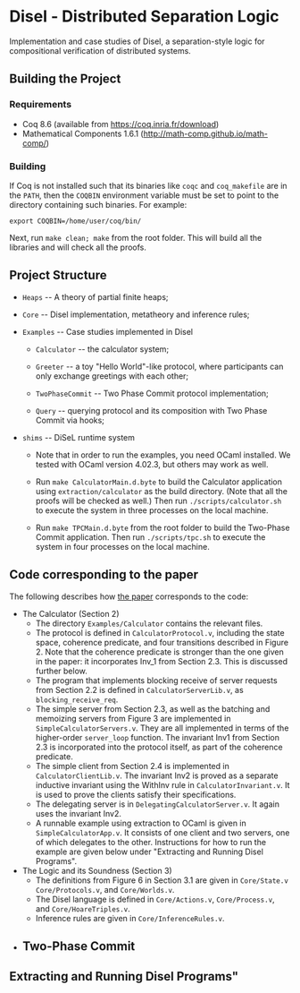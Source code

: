 # Disel - Distributed Separation Logic

Implementation and case studies of Disel, a separation-style logic for
compositional verification of distributed systems.

## Building the Project

### Requirements

* Coq 8.6 (available from https://coq.inria.fr/download)
* Mathematical Components 1.6.1 (http://math-comp.github.io/math-comp/)

### Building

If Coq is not installed such that its binaries like `coqc` and
`coq_makefile` are in the `PATH`, then the `COQBIN` environment variable
must be set to point to the directory containing such binaries.  For
example:

```
export COQBIN=/home/user/coq/bin/
```

Next, run `make clean; make` from the root folder. This will build all
the libraries and will check all the proofs.

## Project Structure

* `Heaps` -- A theory of partial finite heaps; 

* `Core` -- Disel implementation, metatheory and inference rules;

* `Examples` -- Case studies implemented in Disel

	- `Calculator` -- the calculator system;

	- `Greeter` -- a toy "Hello World"-like protocol, where
         participants can only exchange greetings with each other;

	- `TwoPhaseCommit` -- Two Phase Commit protocol implementation;

	- `Query` -- querying protocol and its composition with Two Phase
      Commit via hooks;

* `shims` -- DiSeL runtime system
    - Note that in order to run the examples, you need OCaml installed.
      We tested with OCaml version 4.02.3, but others may work as well.

    - Run `make CalculatorMain.d.byte` to build the Calculator
      application using `extraction/calculator` as the build directory.
      (Note that all the proofs will be checked as well.) Then run
      `./scripts/calculator.sh` to execute the system in three processes
      on the local machine.

    - Run `make TPCMain.d.byte` from the root folder to build the
      Two-Phase Commit application. Then run `./scripts/tpc.sh` to
      execute the system in four processes on the local machine.

## Code corresponding to the paper

The following describes how [the paper](homes.cs.washington.edu/~jrw12/disel.pdf)
corresponds to the code:

* The Calculator (Section 2)
    - The directory `Examples/Calculator` contains the relevant files.
    - The protocol is defined in `CalculatorProtocol.v`,
      including the state space, coherence predicate, and four transitions
      described in Figure 2. Note that the coherence predicate is stronger than 
      the one given in the paper: it incorporates Inv_1 from Section 2.3. This is
      discussed further below.
    - The program that implements blocking receive of server requests from
      Section 2.2 is defined in `CalculatorServerLib.v`, 
      as `blocking_receive_req`.
    - The simple server from Section 2.3, as well as the batching and memoizing
      servers from Figure 3 are implemented in 
      `SimpleCalculatorServers.v`. They are all implemented in
      terms of the higher-order `server_loop` function. The invariant Inv1 from 
      Section 2.3 is incorporated into the protocol itself, as part of the coherence
      predicate. 
    - The simple client from Section 2.4 is implemented in 
      `CalculatorClientLib.v`. The invariant Inv2 is proved as
      a separate inductive invariant using the WithInv rule in 
      `CalculatorInvariant.v`. It is used to prove the clients
      satisfy their specifications.
    - The delegating server is in `DelegatingCalculatorServer.v`.
      It again uses the invariant Inv2.
    - A runnable example using extraction to OCaml is given in 
      `SimpleCalculatorApp.v`. It consists of one client and two
      servers, one of which delegates to the other. Instructions for how to run
      the example are given below under "Extracting and Running Disel Programs".
* The Logic and its Soundness (Section 3)
    - The definitions from Figure 6 in Section 3.1 are given in `Core/State.v`
      `Core/Protocols.v`, and `Core/Worlds.v`.
    - The Disel language is defined in `Core/Actions.v`, `Core/Process.v`, and 
      `Core/HoareTriples.v`.
    - Inference rules are given in `Core/InferenceRules.v`.
* Two-Phase Commit 
    - 

## Extracting and Running Disel Programs"
      
